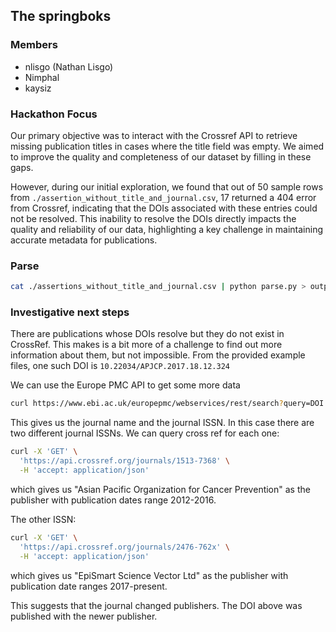 ## The springboks

### Members

- nlisgo (Nathan Lisgo)
- Nimphal
- kaysiz

### Hackathon Focus

Our primary objective was to interact with the Crossref API to retrieve missing publication titles in cases where the title field was empty. We aimed to improve the quality and completeness of our dataset by filling in these gaps.

However, during our initial exploration, we found that out of 50 sample rows from `./assertion_without_title_and_journal.csv`, 17 returned a 404 error from Crossref, indicating that the DOIs associated with these entries could not be resolved. This inability to resolve the DOIs directly impacts the quality and reliability of our data, highlighting a key challenge in maintaining accurate metadata for publications.

### Parse

```bash
cat ./assertions_without_title_and_journal.csv | python parse.py > output.csv
```

### Investigative next steps

There are publications whose DOIs resolve but they do not exist in CrossRef. This makes is a bit more of a challenge to find out more information about them, but not impossible. From the provided example files, one such DOI is `10.22034/APJCP.2017.18.12.324`

We can use the Europe PMC API to get some more data

```bash
curl https://www.ebi.ac.uk/europepmc/webservices/rest/search?query=DOI:10.22034/APJCP.2017.18.12.3245&format=json
```

This gives us the journal name and the journal ISSN. In this case there are two different journal ISSNs. We can query cross ref for each one:

```bash
curl -X 'GET' \
  'https://api.crossref.org/journals/1513-7368' \
  -H 'accept: application/json'
```
which gives us "Asian Pacific Organization for Cancer Prevention" as the publisher with publication dates range 2012-2016.

The other ISSN:
```bash
curl -X 'GET' \
  'https://api.crossref.org/journals/2476-762x' \
  -H 'accept: application/json'
```

which gives us "EpiSmart Science Vector Ltd" as the publisher with publication date ranges 2017-present.

This suggests that the journal changed publishers. The DOI above was published with the newer publisher.
